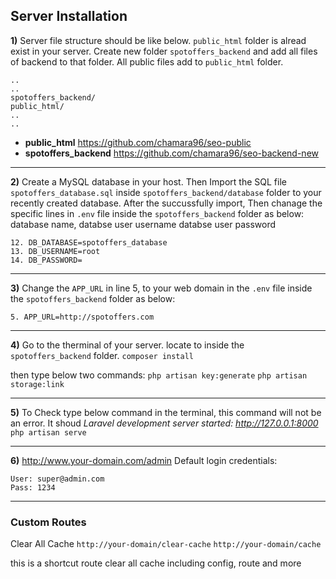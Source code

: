 ## Server Installation

**1)** Server file structure should be like below. `public_html` folder is alread exist in your server. Create new folder `spotoffers_backend` and add all files of backend to that folder. All public files add to `public_html` folder.
```
..
..
spotoffers_backend/
public_html/
..
..
```
- **public_html** https://github.com/chamara96/seo-public
- **spotoffers_backend** https://github.com/chamara96/seo-backend-new

---

**2)** Create a MySQL database in your host. Then Import the SQL file `spotoffers_database.sql` inside `spotoffers_backend/database` folder to your recently created database. After the succussfully import, Then chanage the specific lines in `.env` file inside the `spotoffers_backend` folder as below:
database name,
databse user username
databse user password
```
12. DB_DATABASE=spotoffers_database
13. DB_USERNAME=root
14. DB_PASSWORD=
```

---

**3)** Change the `APP_URL` in line 5, to your web domain in the `.env` file inside the `spotoffers_backend` folder as below:
```
5. APP_URL=http://spotoffers.com
```

---

**4)** Go to the therminal of your server. locate to inside the `spotoffers_backend` folder.
`composer install`

then type below two commands:
`php artisan key:generate`
`php artisan storage:link`

---

**5)** To Check type below command in the terminal, this command will not be an error. It shoud *Laravel development server started: http://127.0.0.1:8000*
`php artisan serve`

---

**6)** http://www.your-domain.com/admin
Default login credentials:

```
User: super@admin.com
Pass: 1234
```

---
### Custom Routes

Clear All Cache
`http://your-domain/clear-cache`
`http://your-domain/cache`

this is a shortcut route clear all cache including config, route and more
